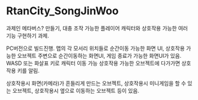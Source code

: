 # RtanCity_SongJinWoo
과제인 메타버스? 만들기, 대충 조작 가능한 플레이어 캐릭터와 상호작용 가능한 여러 기능 구현하기 과제.

PC버전으로 빌드진행.
맵의 각 모서리 위치들로 순간이동 가능한 화면 UI, 상호작용 가능한 오브젝트 주변으로 순간이동하는 화면UI, 게임 종료가 가능한 화면UI가 있음.
WASD 또는 화살표 키로 캐릭터 이동 가능
상호작용 가능한 오브젝트에 다가가면 상호작용 키를 알림.

상호작용시 화면(카메라)가 흔들리게 만드는 오브젝트,
상호작용시 미니게임을 할 수 있는 오브젝트,
상호작용시 옆으로 이동하는 오브젝트 등이 있음.
